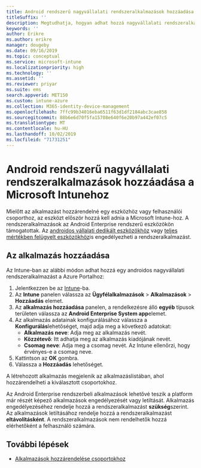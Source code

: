 ```yaml
---
title: Android rendszerű nagyvállalati rendszeralkalmazások hozzáadása a Microsoft Intunehoz
titleSuffix: ''
description: Megtudhatja, hogyan adhat hozzá nagyvállalati rendszeralkalmazásokat Microsoft Intunehoz.
keywords: ''
author: Erikre
ms.author: erikre
manager: dougeby
ms.date: 09/16/2019
ms.topic: conceptual
ms.service: microsoft-intune
ms.localizationpriority: high
ms.technology: ''
ms.assetid: ''
ms.reviewer: priyar
ms.suite: ems
search.appverid: MET150
ms.custom: intune-azure
ms.collection: M365-identity-device-management
ms.openlocfilehash: 7ffc99b34016eba6511f63d1df2184abc3cae858
ms.sourcegitcommit: 88b6e6d70f5fa15708e640f6e20b97a442ef07c5
ms.translationtype: MT
ms.contentlocale: hu-HU
ms.lasthandoff: 10/02/2019
ms.locfileid: "71731251"
---
```

# <a name="add-android-enterprise-system-apps-to-microsoft-intune"></a>Android rendszerű nagyvállalati rendszeralkalmazások hozzáadása a Microsoft Intunehoz

Mielőtt az alkalmazást hozzárendelné egy eszközhöz vagy felhasználói csoporthoz, az eszközt először hozzá kell adnia a Microsoft Intune-hoz. A rendszeralkalmazások az Android Enterprise rendszerű eszközökön támogatottak. Az [androidos vállalati dedikált eszközökhöz](../enrollment/android-kiosk-enroll.md) vagy [teljes mértékben felügyelt eszközökhöz](../enrollment/android-fully-managed-enroll.md)is engedélyezheti a rendszeralkalmazást.

## <a name="add-the-app"></a>Az alkalmazás hozzáadása

Az Intune-ban az alábbi módon adhat hozzá egy androidos nagyvállalati rendszeralkalmazást a Azure Portalhoz:

1. Jelentkezzen be az [Intune](https://go.microsoft.com/fwlink/?linkid=2090973)-ba.
2. Az **Intune** panelen válassza az **Ügyfélalkalmazások** > **Alkalmazások** > **Hozzáadás** elemet.
3. Az **alkalmazás hozzáadása** panelen, a rendelkezésre álló **egyéb** típusok területen válassza az **Android Enterprise System app**elemet.
4. Az alkalmazás adatainak konfigurálásához válassza a **Konfigurálás**lehetőséget, majd adja meg a következő adatokat:
    - **Alkalmazás neve**: Adja meg az alkalmazás nevét.
    - **Közzétevő**: Itt adhatja meg az alkalmazás kiadójának nevét.  
    - **Csomag neve**: Adja meg a csomag nevét. Az Intune ellenőrzi, hogy érvényes-e a csomag neve.
5. Kattintson az **OK** gombra.
6. Válassza a **Hozzáadás** lehetőséget.

A létrehozott alkalmazás megjelenik az alkalmazáslistában, ahol hozzárendelheti a kiválasztott csoportokhoz. 

Az Android Enterprise rendszerbeli alkalmazások lehetővé teszik a platform már részét képező alkalmazások engedélyezését vagy letiltását. Alkalmazás engedélyezéséhez rendelje hozzá a rendszeralkalmazást **szükség**szerint. Az alkalmazások letiltásához rendelje hozzá a rendszeralkalmazást **eltávolításként**. A rendszeralkalmazások nem rendelhetők hozzá elérhetőként a felhasználó számára.

## <a name="next-steps"></a>További lépések

- [Alkalmazások hozzárendelése csoportokhoz](apps-deploy.md)
